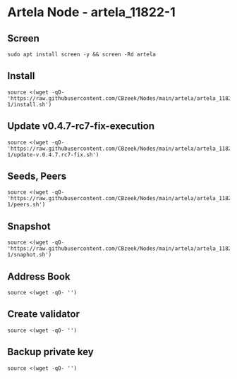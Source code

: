 #  Artela Node - artela_11822-1

## Screen
```
sudo apt install screen -y && screen -Rd artela
```

## Install
```
source <(wget -qO- 'https://raw.githubusercontent.com/CBzeek/Nodes/main/artela/artela_11822-1/install.sh')
```

## Update v0.4.7-rc7-fix-execution
```
source <(wget -qO- 'https://raw.githubusercontent.com/CBzeek/Nodes/main/artela/artela_11822-1/update-v.0.4.7.rc7-fix.sh')
```


## Seeds, Peers
```
source <(wget -qO- 'https://raw.githubusercontent.com/CBzeek/Nodes/main/artela/artela_11822-1/peers.sh')
```

## Snapshot
```
source <(wget -qO- 'https://raw.githubusercontent.com/CBzeek/Nodes/main/artela/artela_11822-1/snaphot.sh')
```

## Address Book
```
source <(wget -qO- '')
```

## Create validator
```
source <(wget -qO- '')
```

## Backup private key
```
source <(wget -qO- '')
```

